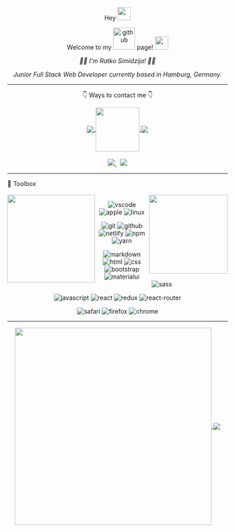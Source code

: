 <p align="center"> Hey <img src="https://raw.githubusercontent.com/MartinHeinz/MartinHeinz/master/wave.gif" width="30px"> </p>
<p align="center">Welcome to my <img width=50 src="https://github.githubassets.com/images/modules/logos_page/Octocat.png"  alt="github"/> page! <img src="https://raw.githubusercontent.com/MartinHeinz/MartinHeinz/master/wave.gif" width="30px"></p>
<p align="center"><i>👨‍💻 I'm Ratko Simidzija! 🙋‍♂️</i></p>
<p align="center"><i>Junior Full Stack Web Developer currently based in Hamburg, Germany.</i></p>

---
<p align="center">👇 Ways to contact me 👇</p>

<div align="center"> 
<a href="https://linkedin.com/in/ratkosimidzija">
  <img align="center" src="https://img.shields.io/badge/LinkedIn-0077B5?style=for-the-badge&logo=linkedin&logoColor=white" />
</a>  
<a href="#">
  <img align="center" width="100" src="https://camo.githubusercontent.com/ec0df7b334d15078e980be8f26f35f1bd6f004eaa4a121db42fed361360c1817/68747470733a2f2f6d656469612e67697068792e636f6d2f6d656469612f4c6e516a7057614f4e386e68723231764e572f67697068792e676966" />
</a> 
<a href="https://www.instagram.com/sira08_/" target="_blank">
  <img align="center" src="https://img.shields.io/badge/Instagram-E4405F?style=for-the-badge&logo=instagram&logoColor=white" />
</a> 
</div>
<br/>
<div align="center"> 
<a href="mailto:ratko.simidzija@icloud.com">
  <img src="https://img.shields.io/badge/mail-007aff?style=for-the-badge&logo=icloud&logoColor=white" />
</a>  &nbsp;
<a href="https://t.me/sira_08">
  <img src="https://img.shields.io/badge/Telegram-2CA5E0?style=for-the-badge&logo=telegram&logoColor=white" />
</a>  
</div>
<hr/>

<div>🧰 Toolbox</div>
<br/>


<a href="https://github.com/ratko-sim/github-readme-stats">
  <img align="left" width=200 align="left" src="https://raw.githubusercontent.com/rahul-jha98/rahul-jha98/main/techstack.gif" />
</a>  

<a href="https://github.com/ratko-sim/github-readme-stats">
  <img align="right" width=180 src="https://camo.githubusercontent.com/62da68eb62b1e5f175f7d1f0191dd89a653d7908feb22d37d4a0ab07365d6791/68747470733a2f2f6d656469612e67697068792e636f6d2f6d656469612f4d3967624264396e6244724f5475314d71782f67697068792e676966" />
</a> 


<div align="center">
  
<img src="https://img.shields.io/badge/Visual_Studio_Code-0078D4?style=flat-square&logo=visual%20studio%20code&logoColor=white" alt="vscode"/> <img src="https://img.shields.io/badge/Apple-Mac%20Mini%20M1-lightgrey?style=flat-square&logo=apple" alt="apple"/>
<img src="https://img.shields.io/badge/Linux-FCC624?style=flat-square&logo=linux&logoColor=black" alt="linux"/> 

<img src="https://img.shields.io/badge/Git-F05032?style=flat-square&logo=git&logoColor=white" alt="git"/> <img src="https://img.shields.io/badge/GitHub-100000?style=flat-square&logo=github&logoColor=white" alt="github"/>
<img src="https://img.shields.io/badge/Netlify-00C7B7?style=flat-square&logo=netlify&logoColor=white" alt="netlify"/>
<img src="https://img.shields.io/badge/npm-CB3837?style=flat-square&logo=npm&logoColor=white" alt="npm"/> 
<img src="https://img.shields.io/badge/Yarn-2C8EBB?style=flat-square&logo=yarn&logoColor=white" alt="yarn"/>

<img src="https://img.shields.io/badge/Markdown-000000?style=flat-square&logo=markdown&logoColor=white" alt="markdown"/> <img src="https://img.shields.io/badge/HTML5-E34F26?style=flat-square&logo=html5&logoColor=white" alt="html"/> 
<img src="https://img.shields.io/badge/CSS3-1572B6?style=flat-square&logo=css3&logoColor=white" alt="css"/>
<img src="https://img.shields.io/badge/Bootstrap-563D7C?style=flat-square&logo=bootstrap&logoColor=white" alt="bootstrap"/>
<img src="https://img.shields.io/badge/Material--UI-0081CB?style=flat-square&logo=material-ui&logoColor=white" alt="materialui"/>
<img src="https://img.shields.io/badge/Sass-CC6699?style=flat-square&logo=sass&logoColor=white" alt="sass"/>

<img src="https://img.shields.io/badge/JavaScript-F7DF1E?style=flat-square&logo=javascript&logoColor=black" alt="javascript"/> <img src="https://img.shields.io/badge/React-20232A?style=flat-square&logo=react&logoColor=61DAFB" alt="react"/>
<img src="https://img.shields.io/badge/Redux-593D88?style=flat-square&logo=redux&logoColor=white" alt="redux"/>
<img src="https://img.shields.io/badge/React_Router-CA4245?style=flat-square&logo=react-router&logoColor=white" alt="react-router"/>

<img src="https://img.shields.io/badge/Safari-FF1B2D?style=flat-square&logo=Safari&logoColor=white" alt="safari"/> <img src="https://img.shields.io/badge/Firefox_Browser-FF7139?style=flat-square&logo=Firefox-Browser&logoColor=white" alt="firefox"/>
<img src="https://img.shields.io/badge/Google_chrome-4285F4?style=flat-square&logo=Google-chrome&logoColor=white" alt="chrome"/>
  
</div>
</div>
  
---
<div align="center">
<a href="https://github.com/ratko-sim/github-readme-stats">
  <img width=450 align="center" src="https://github-readme-stats-ratko-sim.vercel.app/api?username=ratko-sim&count_private=true&show_icons=true&bg_color=66000000&text_color=5D6D7E&title_color=0078FF&border_color=66000000&custom_title=GitHub Stats" />
</a>

<a href="https://github.com/ratko-sim/github-readme-stats">
  <img card_width=450 align="center" src="https://github-readme-stats.vercel.app/api/top-langs/?username=ratko-sim&layout=compact&bg_color=66000000&text_color=5D6D7E&title_color=0078FF&border_color=66000000&langs_count=10" />
</a> 
</div>
